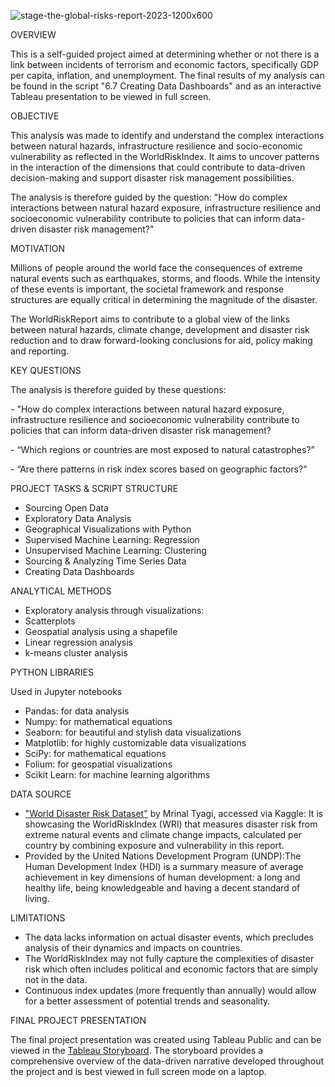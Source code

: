 
![stage-the-global-risks-report-2023-1200x600](https://github.com/user-attachments/assets/8b5aa872-b68c-4f50-bb84-df57a908eef5)

OVERVIEW

This is a self-guided project aimed at determining whether or not there is a link between incidents of terrorism and economic factors, specifically GDP per capita, inflation, and unemployment. The final results of my analysis can be found in the script "6.7 Creating Data Dashboards" and as an interactive Tableau presentation to be viewed in full screen. 

OBJECTIVE

This analysis was made to identify and understand the complex interactions between natural hazards, infrastructure resilience and socio-economic vulnerability as reflected in the WorldRiskIndex. It aims to uncover patterns in the interaction of the dimensions that could contribute to data-driven decision-making and support disaster risk management possibilities.

The analysis is therefore guided by the question: "How do complex interactions between natural hazard exposure, infrastructure resilience and socioeconomic vulnerability contribute to policies that can inform data-driven disaster risk management?"

MOTIVATION

Millions of people around the world face the consequences of extreme natural events such as earthquakes, storms, and floods. While the intensity of these events is important, the societal framework and response structures are equally critical in determining the magnitude of the disaster.

The WorldRiskReport aims to contribute to a global view of the links between natural hazards, climate change, development and disaster risk reduction and to draw forward-looking conclusions for aid, policy making and reporting.

KEY QUESTIONS

The analysis is therefore guided by these questions:

\- "How do complex interactions between natural hazard exposure, infrastructure resilience and socioeconomic vulnerability contribute to policies that can inform data-driven disaster risk management?

\- “Which regions or countries are most exposed to natural catastrophes?”

\- “Are there patterns in risk index scores based on geographic factors?”

PROJECT TASKS & SCRIPT STRUCTURE

-   Sourcing Open Data
-   Exploratory Data Analysis
-   Geographical Visualizations with Python
-   Supervised Machine Learning: Regression
-   Unsupervised Machine Learning: Clustering
-   Sourcing & Analyzing Time Series Data
-   Creating Data Dashboards

ANALYTICAL METHODS

-   Exploratory analysis through visualizations:
-   Scatterplots
-   Geospatial analysis using a shapefile
-   Linear regression analysis
-   k-means cluster analysis

PYTHON LIBRARIES

Used in Jupyter notebooks

-   Pandas: for data analysis
-   Numpy: for mathematical equations
-   Seaborn: for beautiful and stylish data visualizations
-   Matplotlib: for highly customizable data visualizations
-   SciPy: for mathematical equations
-   Folium: for geospatial visualizations
-   Scikit Learn: for machine learning algorithms

DATA SOURCE

- ["World Disaster Risk Dataset"](https://www.kaggle.com/datasets/tr1gg3rtrash/global-disaster-risk-index-time-series-dataset) by Mrinal Tyagi, accessed via Kaggle: It is showcasing the WorldRiskIndex (WRI) that measures disaster risk from extreme natural events and climate change impacts, calculated per country by combining exposure and vulnerability in this report.
-   Provided by the United Nations Development Program (UNDP):The Human Development Index (HDI) is a summary measure of average achievement in key dimensions of human development: a long and healthy life, being knowledgeable and having a decent standard of living.

LIMITATIONS

-   The data lacks information on actual disaster events, which precludes analysis of their dynamics and impacts on countries.
-   The WorldRiskIndex may not fully capture the complexities of disaster risk which often includes political and economic factors that are simply not in the data.
-   Continuous index updates (more frequently than annually) would allow for a better assessment of potential trends and seasonality.

FINAL PROJECT PRESENTATION

The final project presentation was created using Tableau Public and can be viewed in the [Tableau Storyboard](https://public.tableau.com/app/profile/sarahtischer/viz/UnderstandingDisasterRiskwiththeWorldRiskIndex/UnderstandingDisasterRisk). The storyboard provides a comprehensive overview of the data-driven narrative developed throughout the project and is best viewed in full screen mode on a laptop.
